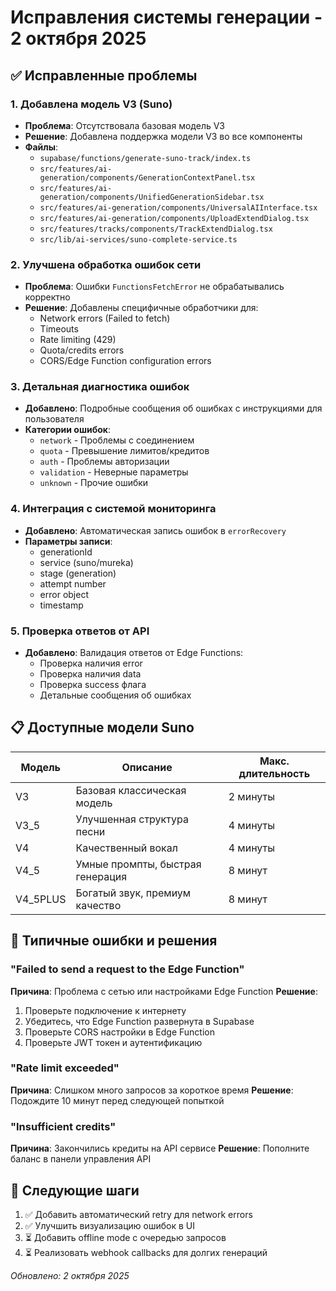 # Исправления системы генерации - 2 октября 2025

## ✅ Исправленные проблемы

### 1. Добавлена модель V3 (Suno)
- **Проблема**: Отсутствовала базовая модель V3
- **Решение**: Добавлена поддержка модели V3 во все компоненты
- **Файлы**:
  - `supabase/functions/generate-suno-track/index.ts`
  - `src/features/ai-generation/components/GenerationContextPanel.tsx`
  - `src/features/ai-generation/components/UnifiedGenerationSidebar.tsx`
  - `src/features/ai-generation/components/UniversalAIInterface.tsx`
  - `src/features/ai-generation/components/UploadExtendDialog.tsx`
  - `src/features/tracks/components/TrackExtendDialog.tsx`
  - `src/lib/ai-services/suno-complete-service.ts`

### 2. Улучшена обработка ошибок сети
- **Проблема**: Ошибки `FunctionsFetchError` не обрабатывались корректно
- **Решение**: Добавлены специфичные обработчики для:
  - Network errors (Failed to fetch)
  - Timeouts
  - Rate limiting (429)
  - Quota/credits errors
  - CORS/Edge Function configuration errors

### 3. Детальная диагностика ошибок
- **Добавлено**: Подробные сообщения об ошибках с инструкциями для пользователя
- **Категории ошибок**:
  - `network` - Проблемы с соединением
  - `quota` - Превышение лимитов/кредитов
  - `auth` - Проблемы авторизации
  - `validation` - Неверные параметры
  - `unknown` - Прочие ошибки

### 4. Интеграция с системой мониторинга
- **Добавлено**: Автоматическая запись ошибок в `errorRecovery`
- **Параметры записи**:
  - generationId
  - service (suno/mureka)
  - stage (generation)
  - attempt number
  - error object
  - timestamp

### 5. Проверка ответов от API
- **Добавлено**: Валидация ответов от Edge Functions:
  - Проверка наличия error
  - Проверка наличия data
  - Проверка success флага
  - Детальные сообщения об ошибках

## 📋 Доступные модели Suno

| Модель | Описание | Макс. длительность |
|--------|----------|-------------------|
| V3 | Базовая классическая модель | 2 минуты |
| V3_5 | Улучшенная структура песни | 4 минуты |
| V4 | Качественный вокал | 4 минуты |
| V4_5 | Умные промпты, быстрая генерация | 8 минут |
| V4_5PLUS | Богатый звук, премиум качество | 8 минут |

## 🔧 Типичные ошибки и решения

### "Failed to send a request to the Edge Function"
**Причина**: Проблема с сетью или настройками Edge Function
**Решение**:
1. Проверьте подключение к интернету
2. Убедитесь, что Edge Function развернута в Supabase
3. Проверьте CORS настройки в Edge Function
4. Проверьте JWT токен и аутентификацию

### "Rate limit exceeded"
**Причина**: Слишком много запросов за короткое время
**Решение**: Подождите 10 минут перед следующей попыткой

### "Insufficient credits"
**Причина**: Закончились кредиты на API сервисе
**Решение**: Пополните баланс в панели управления API

## 🚀 Следующие шаги

1. ✅ Добавить автоматический retry для network errors
2. ✅ Улучшить визуализацию ошибок в UI
3. ⏳ Добавить offline mode с очередью запросов
4. ⏳ Реализовать webhook callbacks для долгих генераций

*Обновлено: 2 октября 2025*
